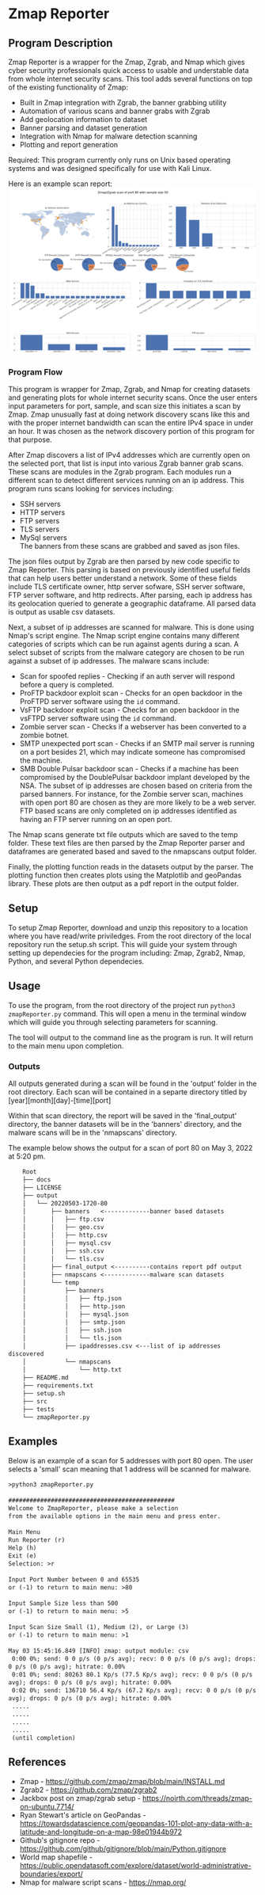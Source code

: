 # Zmap Reporter

## Program Description

Zmap Reporter is a wrapper for the Zmap, Zgrab, and Nmap which gives cyber security professionals quick access to usable and understable data from whole internet security scans.  This tool adds several functions on top of the existing functionality of Zmap:
 
 - Built in Zmap integration with Zgrab, the banner grabbing utility
 - Automation of various scans and banner grabs with Zgrab
 - Add geolocation information to dataset
 - Banner parsing and dataset generation 
 - Integration with Nmap for malware detection scanning
 - Plotting and report generation

Required: This program currently only runs on Unix based operating systems and was designed specifically for use with Kali Linux.

Here is an example scan report:
![Scan Report](./docs/exampleReport.png)

### Program Flow

This program is wrapper for Zmap, Zgrab, and Nmap for creating datasets and generating plots for whole internet security scans.  Once the user enters input parameters for port, sample, and scan size this initiates a scan by Zmap.  Zmap unusually fast at doing network discovery scans like this and with the proper internet bandwidth can scan the entire IPv4 space in under an hour.  It was chosen as the network discovery portion of this program for that purpose.  

After Zmap discovers a list of IPv4 addresses which are currently open on the selected port, that list is input into various Zgrab banner grab scans.  These scans are modules in the Zgrab program.  Each modules run a different scan to detect different services running on an ip address.  This program runs scans looking for services including:
 - SSH servers 
 - HTTP servers
 - FTP servers 
 - TLS servers 
 - MySql servers  
 The banners from these scans are grabbed and saved as json files.

The json files output by Zgrab are then parsed by new code specific to Zmap Reporter.  This parsing is based on previously identified useful fields that can help users better understand a network.  Some of these fields include TLS certificate owner, http server sofware, SSH server software, FTP server software, and http redirects.  After parsing, each ip address has its geolocation queried to generate a geographic dataframe.  All parsed data is output as usable csv datasets.

Next, a subset of ip addresses are scanned for malware.  This is done using Nmap's script engine.  The Nmap script engine contains many different categories of scripts which can be run against agents during a scan.  A select subset of scripts from the malware category are chosen to be run against a subset of ip addresses. The malware scans include:
 - Scan for spoofed replies - Checking if an auth server will respond before a query is completed.
 - ProFTP backdoor exploit scan  -  Checks for an open backdoor in the ProFTPD server software using the ```id``` command.
 - VsFTP backdoor exploit scan  -  Checks for an open backdoor in the vsFTPD server software using the ```id``` command.
 - Zombie server scan  -  Checks if a webserver has been converted to a zombie botnet.
 - SMTP unexpected port scan  -  Checks if an SMTP mail server is running on a port besides 21, which may indicate someone has compromised the machine.
 - SMB Double Pulsar backdoor scan  -  Checks if a machine has been compromised by the DoublePulsar backdoor implant developed by the NSA.
 The subset of ip addresses are chosen based on criteria from the parsed banners. For instance, for the Zombie server scan, machines with open port 80 are chosen as they are more likely to be a web server.  FTP based scans are only completed on ip addresses identified as having an FTP server running on an open port.  
 
 The Nmap scans generate txt file outputs which are saved to the temp folder.  These text files are then parsed by the Zmap Reporter parser and dataframes are generated based and saved to the nmapscans output folder.

 Finally, the plotting function reads in the datasets output by the parser.  The plotting function then creates plots using the Matplotlib and geoPandas library.  These plots are then output as a pdf report in the output folder.

## Setup

To setup Zmap Reporter, download and unzip this repository to a location where you have read/write priviledges.  From the root directory of the local repository run the setup.sh script.  This will guide your system through setting up dependecies for the program including: Zmap, Zgrab2, Nmap, Python, and several Python dependecies.

## Usage

To use the program, from the root directory of the project run 
```python3 zmapReporter.py``` command.  This will open a menu in the terminal window which will guide you through selecting parameters for scanning.

The tool will output to the command line as the program is run.  It will return to the main menu upon completion.  

### Outputs

All outputs generated during a scan will be found in the 'output' folder in the root directory.  Each scan will be contained in a separte directory titled by [year][month][day]-[time][port]

Within that scan directory, the report will be saved in the 'final_output' directory, the banner datasets will be in the 'banners' directory, and the malware scans will be in the 'nmapscans' directory.

The example below shows the output for a scan of port 80 on May 3, 2022 at 5:20 pm.

        Root
        ├── docs
        ├── LICENSE
        ├── output
        │   └── 20220503-1720-80
        │       ├── banners   <-------------banner based datasets
        │       │   ├── ftp.csv
        │       │   ├── geo.csv
        │       │   ├── http.csv
        │       │   ├── mysql.csv
        │       │   ├── ssh.csv
        │       │   └── tls.csv
        │       ├── final_output <----------contains report pdf output
        │       ├── nmapscans <-------------malware scan datasets
        │       └── temp
        │           ├── banners
        │           │   ├── ftp.json
        │           │   ├── http.json
        │           │   ├── mysql.json
        │           │   ├── smtp.json
        │           │   ├── ssh.json
        │           │   └── tls.json
        │           ├── ipaddresses.csv <---list of ip addresses discovered 
        │           └── nmapscans
        │               └── http.txt
        ├── README.md
        ├── requirements.txt
        ├── setup.sh
        ├── src
        ├── tests
        └── zmapReporter.py

## Examples

Below is an example of a scan for 5 addresses with port 80 open.  The user selects a 'small' scan meaning that 1 address will be scanned for malware.
```
>python3 zmapReporter.py

###############################################
Welcome to ZmapReporter, please make a selection 
from the available options in the main menu and press enter.

Main Menu
Run Reporter (r)
Help (h)
Exit (e)
Selection: >r

Input Port Number between 0 and 65535 
or (-1) to return to main menu: >80

Input Sample Size less than 500 
or (-1) to return to main menu: >5

Input Scan Size Small (1), Medium (2), or Large (3) 
or (-1) to return to main menu: >1

May 03 15:45:16.849 [INFO] zmap: output module: csv
 0:00 0%; send: 0 0 p/s (0 p/s avg); recv: 0 0 p/s (0 p/s avg); drops: 0 p/s (0 p/s avg); hitrate: 0.00%
 0:01 0%; send: 80263 80.1 Kp/s (77.5 Kp/s avg); recv: 0 0 p/s (0 p/s avg); drops: 0 p/s (0 p/s avg); hitrate: 0.00%
 0:02 0%; send: 136710 56.4 Kp/s (67.2 Kp/s avg); recv: 0 0 p/s (0 p/s avg); drops: 0 p/s (0 p/s avg); hitrate: 0.00%
 .....
 .....
 .....
 .....
 (until completion)
```

## References

 - Zmap - https://github.com/zmap/zmap/blob/main/INSTALL.md 
 - Zgrab2 - https://github.com/zmap/zgrab2 
 - Jackbox post on zmap/zgrab setup - https://noirth.com/threads/zmap-on-ubuntu.7714/ 
 - Ryan Stewart's article on GeoPandas - https://towardsdatascience.com/geopandas-101-plot-any-data-with-a-latitude-and-longitude-on-a-map-98e01944b972
 - Github's gitignore repo - https://github.com/github/gitignore/blob/main/Python.gitignore 
 - World map shapefile - https://public.opendatasoft.com/explore/dataset/world-administrative-boundaries/export/ 
 - Nmap for malware script scans - https://nmap.org/ 
